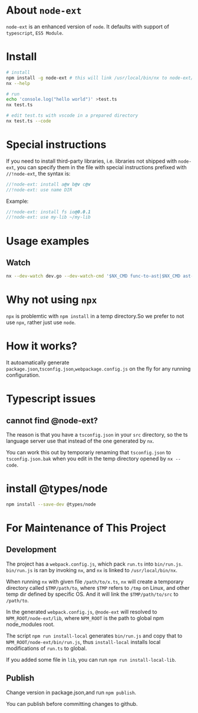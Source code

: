 # About `node-ext`

`node-ext` is an enhanced version of `node`.
It defaults with support of `typescript`, `ES5 Module`.

# Install

```bash
# install
npm install -g node-ext # this will link /usr/local/bin/nx to node-ext/bin/nx, if not linked previous.
nx --help

# run
echo 'console.log("hello world")' >test.ts
nx test.ts

# edit test.ts with vscode in a prepared directory
nx test.ts --code
```

# Special instructions

If you need to install third-party libraries, i.e. libraries not shipped with `node-ext`, you can specify them in the file with special instructions prefixed with `//!node-ext`, the syntax is:

```js
//!node-ext: install a@v b@v c@v
//!node-ext: use name DIR
```

Example:

```js
//!node-ext: install fs io@0.0.1
//!node-ext: use my-lib ~/my-lib
```

# Usage examples

## Watch

```bash
nx --dev-watch dev.go --dev-watch-cmd '$NX_CMD func-to-ast|$NX_CMD ast-to-definitions' gen.ts
```

# Why not using `npx`

`npx` is problemtic with `npm install` in a temp directory.So we prefer to not use `npx`, rather just use `node`.

# How it works?

It autoamatically generate `package.json`,`tsconfig.json`,`webpackage.config.js` on the fly for any running configuration.

# Typescript issues

## cannot find @node-ext?

The reason is that you have a `tsconfig.json` in your `src` directory, so the ts language server use that instead of the one generated by `nx`.

You can work this out by temporariy renaming that `tsconfig.json` to `tsconfig.json.bak` when you edit in the temp directory opened by `nx --code`.

# install @types/node

```bash
npm install --save-dev @types/node
```

# For Maintenance of This Project

## Development

The project has a `webpack.config.js`, which pack `run.ts` into `bin/run.js`.
`bin/run.js` is ran by invoking `nx`, and `nx` is linked to `/usr/local/bin/nx`.

When running `nx` with given file `/path/to/x.ts`, `nx` will create a temporary directory called `$TMP/path/to`, where `$TMP` refers to `/tmp` on Linux, and other temp dir defined by specific OS. And it will link the `$TMP/path/to/src` to `/path/to`.

In the generated `webpack.config.js`, `@node-ext` will resolved to `NPM_ROOT/node-ext/lib`, where `NPM_ROOT` is the path to global npm node_modules root.

The script `npm run install-local` generates `bin/run.js` and copy that to `NPM_ROOT/node-ext/bin/run.js`, thus `install-local` installs local modifications of `run.ts` to global.

If you added some file in `lib`, you can run `npm run install-local-lib`.

## Publish

Change version in package.json,and run `npm publish`.

You can publish before committing changes to github.
